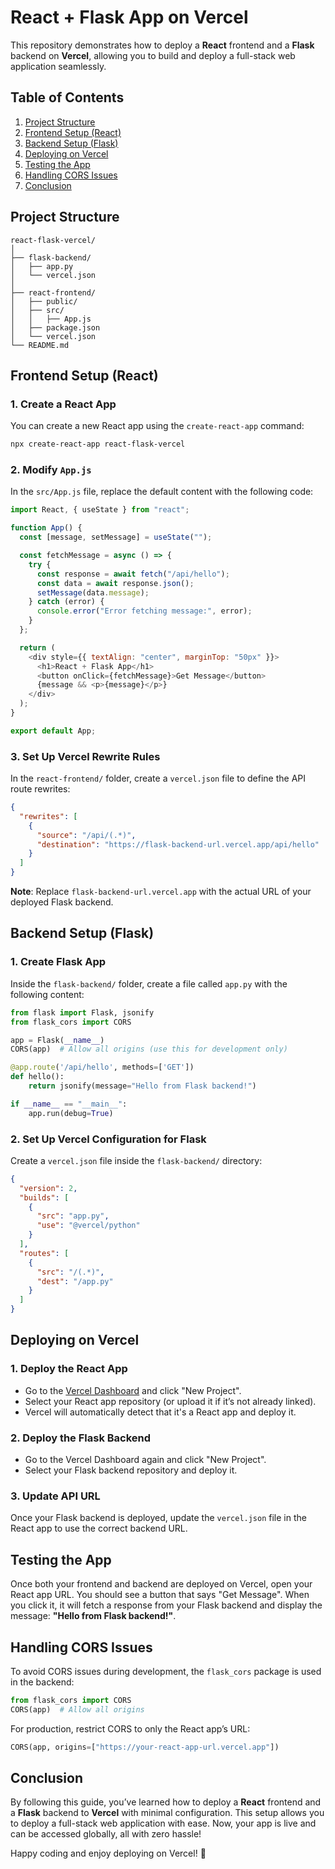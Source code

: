 
# React + Flask App on Vercel

This repository demonstrates how to deploy a **React** frontend and a **Flask** backend on **Vercel**, allowing you to build and deploy a full-stack web application seamlessly.

## Table of Contents

1. [Project Structure](#project-structure)
2. [Frontend Setup (React)](#frontend-setup-react)
3. [Backend Setup (Flask)](#backend-setup-flask)
4. [Deploying on Vercel](#deploying-on-vercel)
5. [Testing the App](#testing-the-app)
6. [Handling CORS Issues](#handling-cors-issues)
7. [Conclusion](#conclusion)

## Project Structure

```plaintext
react-flask-vercel/
│
├── flask-backend/
│   ├── app.py
│   └── vercel.json
│
├── react-frontend/
│   ├── public/
│   ├── src/
│   │   ├── App.js
│   ├── package.json
│   └── vercel.json
└── README.md
```

## Frontend Setup (React)

### 1. **Create a React App**
   You can create a new React app using the `create-react-app` command:
   ```bash
   npx create-react-app react-flask-vercel
   ```

### 2. **Modify `App.js`**
   In the `src/App.js` file, replace the default content with the following code:
   ```javascript
   import React, { useState } from "react";

   function App() {
     const [message, setMessage] = useState("");

     const fetchMessage = async () => {
       try {
         const response = await fetch("/api/hello");
         const data = await response.json();
         setMessage(data.message);
       } catch (error) {
         console.error("Error fetching message:", error);
       }
     };

     return (
       <div style={{ textAlign: "center", marginTop: "50px" }}>
         <h1>React + Flask App</h1>
         <button onClick={fetchMessage}>Get Message</button>
         {message && <p>{message}</p>}
       </div>
     );
   }

   export default App;
   ```

### 3. **Set Up Vercel Rewrite Rules**
   In the `react-frontend/` folder, create a `vercel.json` file to define the API route rewrites:
   ```json
   {
     "rewrites": [
       {
         "source": "/api/(.*)",
         "destination": "https://flask-backend-url.vercel.app/api/hello"
       }
     ]
   }
   ```

   **Note**: Replace `flask-backend-url.vercel.app` with the actual URL of your deployed Flask backend.

## Backend Setup (Flask)

### 1. **Create Flask App**
   Inside the `flask-backend/` folder, create a file called `app.py` with the following content:
   ```python
   from flask import Flask, jsonify
   from flask_cors import CORS

   app = Flask(__name__)
   CORS(app)  # Allow all origins (use this for development only)

   @app.route('/api/hello', methods=['GET'])
   def hello():
       return jsonify(message="Hello from Flask backend!")

   if __name__ == "__main__":
       app.run(debug=True)
   ```

### 2. **Set Up Vercel Configuration for Flask**
   Create a `vercel.json` file inside the `flask-backend/` directory:
   ```json
   {
     "version": 2,
     "builds": [
       {
         "src": "app.py",
         "use": "@vercel/python"
       }
     ],
     "routes": [
       {
         "src": "/(.*)",
         "dest": "/app.py"
       }
     ]
   }
   ```

## Deploying on Vercel

### 1. **Deploy the React App**
   - Go to the [Vercel Dashboard](https://vercel.com/dashboard) and click "New Project".
   - Select your React app repository (or upload it if it’s not already linked).
   - Vercel will automatically detect that it's a React app and deploy it.

### 2. **Deploy the Flask Backend**
   - Go to the Vercel Dashboard again and click "New Project".
   - Select your Flask backend repository and deploy it.

### 3. **Update API URL**
   Once your Flask backend is deployed, update the `vercel.json` file in the React app to use the correct backend URL.

## Testing the App

Once both your frontend and backend are deployed on Vercel, open your React app URL. You should see a button that says "Get Message". When you click it, it will fetch a response from your Flask backend and display the message: **"Hello from Flask backend!"**.

## Handling CORS Issues

To avoid CORS issues during development, the `flask_cors` package is used in the backend:

```python
from flask_cors import CORS
CORS(app)  # Allow all origins
```

For production, restrict CORS to only the React app’s URL:
```python
CORS(app, origins=["https://your-react-app-url.vercel.app"])
```

## Conclusion

By following this guide, you’ve learned how to deploy a **React** frontend and a **Flask** backend to **Vercel** with minimal configuration. This setup allows you to deploy a full-stack web application with ease. Now, your app is live and can be accessed globally, all with zero hassle!

Happy coding and enjoy deploying on Vercel! 🎉

